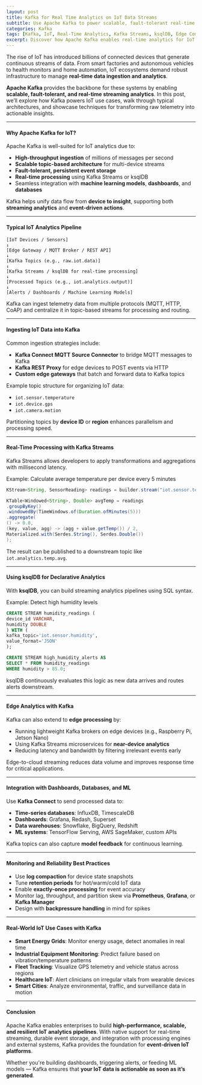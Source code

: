 ```yaml
---
layout: post
title: Kafka for Real Time Analytics on IoT Data Streams
subtitle: Use Apache Kafka to power scalable, fault-tolerant real-time analytics pipelines for IoT applications
categories: Kafka
tags: [Kafka, IoT, Real-Time Analytics, Kafka Streams, ksqlDB, Edge Computing, Data Streaming]
excerpt: Discover how Apache Kafka enables real-time analytics for IoT data streams. Learn how to ingest, process, and analyze telemetry data from edge devices to drive actionable intelligence at scale.
---
```

The rise of IoT has introduced billions of connected devices that generate continuous streams of data. From smart factories and autonomous vehicles to health monitors and home automation, IoT ecosystems demand robust infrastructure to manage **real-time data ingestion and analytics**.

**Apache Kafka** provides the backbone for these systems by enabling **scalable, fault-tolerant, and real-time streaming analytics**. In this post, we’ll explore how Kafka powers IoT use cases, walk through typical architectures, and showcase techniques for transforming raw telemetry into actionable insights.

---

#### Why Apache Kafka for IoT?

Apache Kafka is well-suited for IoT analytics due to:

- **High-throughput ingestion** of millions of messages per second
- **Scalable topic-based architecture** for multi-device streams
- **Fault-tolerant, persistent event storage**
- **Real-time processing** using Kafka Streams or ksqlDB
- Seamless integration with **machine learning models**, **dashboards**, and **databases**

Kafka helps unify data flow from **device to insight**, supporting both **streaming analytics** and **event-driven actions**.

---

#### Typical IoT Analytics Pipeline

```
[IoT Devices / Sensors]
↓
[Edge Gateway / MQTT Broker / REST API]
↓
[Kafka Topics (e.g., raw.iot.data)]
↓
[Kafka Streams / ksqlDB for real-time processing]
↓
[Processed Topics (e.g., iot.analytics.output)]
↓
[Alerts / Dashboards / Machine Learning Models]
```

Kafka can ingest telemetry data from multiple protocols (MQTT, HTTP, CoAP) and centralize it in topic-based streams for processing and routing.

---

#### Ingesting IoT Data into Kafka

Common ingestion strategies include:

- **Kafka Connect MQTT Source Connector** to bridge MQTT messages to Kafka
- **Kafka REST Proxy** for edge devices to POST events via HTTP
- **Custom edge gateways** that batch and forward data to Kafka topics

Example topic structure for organizing IoT data:

- `iot.sensor.temperature`
- `iot.device.gps`
- `iot.camera.motion`

Partitioning topics by **device ID** or **region** enhances parallelism and processing speed.

---

#### Real-Time Processing with Kafka Streams

Kafka Streams allows developers to apply transformations and aggregations with millisecond latency.

Example: Calculate average temperature per device every 5 minutes

```java
KStream<String, SensorReading> readings = builder.stream("iot.sensor.temperature");

KTable<Windowed<String>, Double> avgTemp = readings
.groupByKey()
.windowedBy(TimeWindows.of(Duration.ofMinutes(5)))
.aggregate(
() -> 0.0,
(key, value, agg) -> (agg + value.getTemp()) / 2,
Materialized.with(Serdes.String(), Serdes.Double())
);
```

The result can be published to a downstream topic like `iot.analytics.temp.avg`.

---

#### Using ksqlDB for Declarative Analytics

With **ksqlDB**, you can build streaming analytics pipelines using SQL syntax.

Example: Detect high humidity levels

```sql
CREATE STREAM humidity_readings (
device_id VARCHAR,
humidity DOUBLE
) WITH (
kafka_topic='iot.sensor.humidity',
value_format='JSON'
);

CREATE STREAM high_humidity_alerts AS
SELECT * FROM humidity_readings
WHERE humidity > 85.0;
```

ksqlDB continuously evaluates this logic as new data arrives and routes alerts downstream.

---

#### Edge Analytics with Kafka

Kafka can also extend to **edge processing** by:

- Running lightweight Kafka brokers on edge devices (e.g., Raspberry Pi, Jetson Nano)
- Using Kafka Streams microservices for **near-device analytics**
- Reducing latency and bandwidth by filtering irrelevant events early

Edge-to-cloud streaming reduces data volume and improves response time for critical applications.

---

#### Integration with Dashboards, Databases, and ML

Use **Kafka Connect** to send processed data to:

- **Time-series databases**: InfluxDB, TimescaleDB
- **Dashboards**: Grafana, Redash, Superset
- **Data warehouses**: Snowflake, BigQuery, Redshift
- **ML systems**: TensorFlow Serving, AWS SageMaker, custom APIs

Kafka topics can also capture **model feedback** for continuous learning.

---

#### Monitoring and Reliability Best Practices

- Use **log compaction** for device state snapshots
- Tune **retention periods** for hot/warm/cold IoT data
- Enable **exactly-once processing** for event accuracy
- Monitor lag, throughput, and partition skew via **Prometheus**, **Grafana**, or **Kafka Manager**
- Design with **backpressure handling** in mind for spikes

---

#### Real-World IoT Use Cases with Kafka

- **Smart Energy Grids**: Monitor energy usage, detect anomalies in real time
- **Industrial Equipment Monitoring**: Predict failure based on vibration/temperature patterns
- **Fleet Tracking**: Visualize GPS telemetry and vehicle status across regions
- **Healthcare IoT**: Alert clinicians on irregular vitals from wearable devices
- **Smart Cities**: Analyze environmental, traffic, and surveillance data in motion

---

#### Conclusion

Apache Kafka enables enterprises to build **high-performance, scalable, and resilient IoT analytics pipelines**. With native support for real-time streaming, durable event storage, and integration with processing engines and external systems, Kafka provides the foundation for **event-driven IoT platforms**.

Whether you're building dashboards, triggering alerts, or feeding ML models — Kafka ensures that **your IoT data is actionable as soon as it’s generated**.
